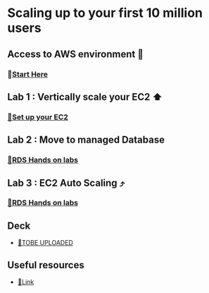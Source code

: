 # Scaling up to your first 10 million users

## Access to AWS environment 🏁

### 🔗[**Start Here**](https://dashboard.eventengine.run/login)


## Lab 1 : Vertically scale your EC2 ⬆

### [🔗**Set up your EC2**](https://catalog.us-east-1.prod.workshops.aws/workshops/f3a3e2bd-e1d5-49de-b8e6-dac361842e76/en-US/basic-modules/10-ec2/ec2-linux)

## Lab 2 : Move to managed Database 

### [🔗**RDS Hands on labs**](https://catalog.us-east-1.prod.workshops.aws/workshops/f3a3e2bd-e1d5-49de-b8e6-dac361842e76/en-US/basic-modules/50-rds/rds)

## Lab 3 : EC2 Auto Scaling ⤴

### [🔗**RDS Hands on labs**](https://catalog.us-east-1.prod.workshops.aws/workshops/f3a3e2bd-e1d5-49de-b8e6-dac361842e76/en-US/basic-modules/10-ec2/ec2-auto-scaling/ec2-auto-scaling)


## Deck

* [🔗TOBE UPLOADED](https://dl.panyapoc.com/--------------)


## Useful resources

* [🔗Link](https://docs.aws.amazon.com/)
